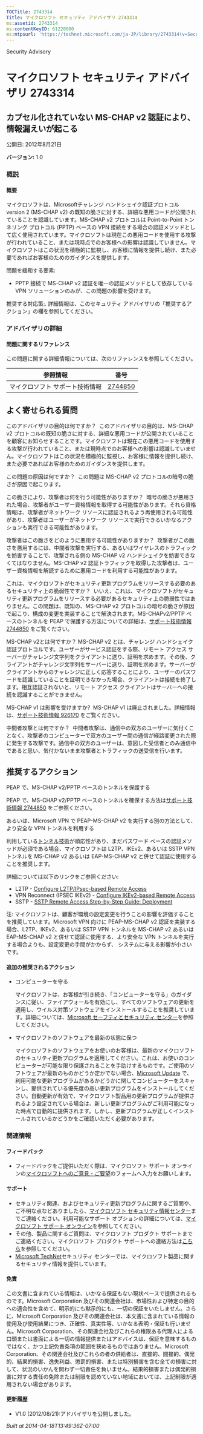 ```yaml
---
TOCTitle: 2743314
Title: マイクロソフト セキュリティ アドバイザリ 2743314
ms:assetid: 2743314
ms:contentKeyID: 61228000
ms:mtpsurl: 'https://technet.microsoft.com/ja-JP/library/2743314(v=Security.10)'
---
```


Security Advisory

マイクロソフト セキュリティ アドバイザリ 2743314
================================================

カプセル化されていない MS-CHAP v2 認証により、情報漏えいが起こる
----------------------------------------------------------------

公開日: 2012年8月21日

**バージョン:** 1.0

### 概説

#### 概要

マイクロソフトは、Microsoftチャレンジ ハンドシェイク認証プロトコル version 2 (MS-CHAP v2) の既知の脆さに対する、詳細な悪用コードが公開されていることを認識しています。MS-CHAP v2 プロトコルは Point-to-Point トンネリング プロトコル (PPTP) ベースの VPN 接続をする場合の認証メソッドとして広く使用されています。マイクロソフトは現在この悪用コードを使用する攻撃が行われていること、または現時点でのお客様への影響は認識していません。マイクロソフトはこの状況を積極的に監視し、お客様に情報を提供し続け、また必要であればお客様のためのガイダンスを提供します。

問題を緩和する要素:

-   PPTP 接続で MS-CHAP v2 認証を唯一の認証メソッドとして依存している VPN ソリューションのみが、この問題の影響を受けます。

推奨する対応策:. 詳細情報は、このセキュリティ アドバイザリの「推奨するアクション」の欄を参照してください。

### アドバイザリの詳細

#### 問題に関するリファレンス

この問題に関する詳細情報については、次のリファレンスを参照してください。

| 参照情報                        | 番号                                               |
|---------------------------------|----------------------------------------------------|
| マイクロソフト サポート技術情報 | [2744850](http://support.microsoft.com/kb/2744850) |

よく寄せられる質問
------------------

<span></span>
このアドバイザリの目的は何ですか？ 
このアドバイザリの目的は、MS-CHAP v2 プロトコルの既知の脆さに対する、詳細な悪用コードが公開されていることを顧客にお知らせすることです。マイクロソフトは現在この悪用コードを使用する攻撃が行われていること、または現時点でのお客様への影響は認識していません。マイクロソフトはこの状況を積極的に監視し、お客様に情報を提供し続け、また必要であればお客様のためのガイダンスを提供します。

この問題の原因は何ですか？ 
この問題は MS-CHAP v2 プロトコルの暗号の脆さが原因で起こります。

この脆さにより、攻撃者は何を行う可能性がありますか？ 
暗号の脆さが悪用された場合、攻撃者がユーザー資格情報を取得する可能性があります。それら資格情報は、攻撃者がネットワーク リソースに認証されるよう再使用される可能性があり、攻撃者はユーザーがネットワーク リソースで実行できるいかなるアクションも実行できる可能性があります。

攻撃者はこの脆さをどのように悪用する可能性がありますか？ 
攻撃者がこの脆さを悪用するには、中間者攻撃を実行する、あるいはワイヤレスのトラフィックを妨害することで、攻撃される側の MS-CHAP v2 ハンドシェイクを妨害できなくてはなりません。MS-CHAP v2 認証トラフィックを取得した攻撃者は、ユーザー資格情報を解読するために悪用コードを利用する可能性があります。

これは、マイクロソフトがセキュリティ更新プログラムをリリースする必要のあるセキュリティ上の脆弱性ですか？ 
いいえ、これは、マイクロソフトがセキュリティ更新プログラムをリリースする必要があるセキュリティ上の脆弱性ではありません。この問題は、既知の、MS-CHAP v2 プロトコルの暗号の脆さが原因で起こり、構成の変更を実装することで解決されます。MS-CHAPv2/PPTP ベースのトンネルを PEAP で保護する方法についての詳細は、[サポート技術情報 2744850](http://support.microsoft.com/kb/2744850) をご覧ください。

MS-CHAP v2とは何ですか？
MS-CHAP v2 とは、チャレンジ ハンドシェイク認証プロトコルです。ユーザーがサービス認証をする際、リモート アクセス サーバーがチャレンジ文字列をクライアントに送り、証明を求めます。その後、クライアントがチャレンジ文字列をサーバーに送り、証明を求めます。サーバーがクライアントからのチャレンジに正しく応答することにより、ユーザーのパスワードを認識していることを証明できなかった場合、クライアントは接続を終了します。相互認証されないと、リモート アクセス クライアントはサーバーへの接続を認識することができません。

MS-CHAP v1 は影響を受けますか? 
MS-CHAP v1 は廃止されました。詳細情報は、[サポート技術情報 926170](http://support.microsoft.com/kb/926170) をご覧ください。

中間者攻撃とは何ですか？ 
中間者攻撃は、通信中の双方のユーザーに気付くことなく、攻撃者のコンピューターで双方のユーザー間の通信が経路変更された際に発生する攻撃です。通信中の双方のユーザーは、意図した受信者とのみ通信中であると思い、気付かないまま攻撃者とトラフィックの送受信を行います。

推奨するアクション
------------------

<span></span>
PEAP で、MS-CHAP v2/PPTP ベースのトンネルを保護する

PEAP で、MS-CHAP v2/PPTP ベースのトンネルを確保する方法は[サポート技術情報 2744850](http://support.microsoft.com/kb/2744850) をご参照ください。

あるいは、Microsoft VPN で PEAP-MS-CHAP v2 を実行する別の方法として、より安全な VPN トンネルを利用する

利用している[トンネル技術](http://technet.microsoft.com/library/dd469817)が順応性があり、まだパスワード ベースの認証メソッドが必須である場合、マイクロソフトは L2TP、IKEv2、あるいは SSTP VPN トンネルを MS-CHAP v2 あるいは EAP-MS-CHAP v2 と併せて認証に使用することを推奨します。

詳細については以下のリンクをご参照ください:

-   L2TP - [Configure L2TP/IPsec-based Remote Access](http://technet.microsoft.com/library/ff687761)
-   VPN Reconnect (IPSEC IKEv2) - [Configure IKEv2-based Remote Access](http://technet.microsoft.com/library/ff687731)
-   SSTP - [SSTP Remote Access Step-by-Step Guide: Deployment](http://technet.microsoft.com/library/cc731352)

注: マイクロソフトは、顧客が環境の設定変更を行うことの影響を評価することを推奨しています。Microsoft VPN 向けに PEAP-MS-CHAP v2 認証を実装する場合、L2TP、IKEv2、あるいは SSTP VPN トンネルを MS-CHAP v2 あるいは EAP-MS-CHAP v2 と併せて認証に使用する、より安全な VPN トンネルを実行する場合よりも、設定変更の手間がかからず、 システムに与える影響が小さいです。

#### 追加の推奨されるアクション

-   コンピューターを守る

    マイクロソフトは、お客様が引き続き、「コンピューターを守る」のガイダンスに従い、ファイアウォールを有効にし、すべてのソフトウェアの更新を適用し、ウイルス対策ソフトウェアをインストールすることを推奨しています。詳細については、[Microsoft セーフティとセキュリティ センター](http://www.microsoft.com/ja-jp/security/default.aspx)を参照してください。

-   マイクロソフトのソフトウェアを最新の状態に保つ

    マイクロソフトのソフトウェアをお使いのお客様は、最新のマイクロソフトのセキュリティ更新プログラムを適用してください。これは、お使いのコンピューターが可能な限り保護されることを手助けするものです。ご使用のソフトウェアが最新のものかどうか定かでない場合、[Microsoft Update](http://go.microsoft.com/fwlink/?linkid=40747) で、利用可能な更新プログラムがあるかどうかに関してコンピューターをスキャンし、提供されている優先度の高い更新プログラムをインストールしてください。自動更新が有効で、マイクロソフト製品用の更新プログラムが提供されるよう設定されている場合は、新しい更新プログラムがご利用可能になった時点で自動的に提供されます。しかし、更新プログラムが正しくインストールされているかどうかをご確認いただく必要があります。

### 関連情報

#### フィードバック

-   フィードバックをご提供いただく際は、マイクロソフト サポート オンラインの[マイクロソフトへのご意見・ご要望](https://support.microsoft.com/common/survey.aspx?scid=sw;en;1257&showpage=1&ws=technet&sd=tech)のフォームへ入力をお願いします。

#### サポート

-   セキュリティ関連、およびセキュリティ更新プログラムに関するご質問や、ご不明な点などありましたら、[マイクロソフト セキュリティ情報センター](http://go.microsoft.com/fwlink/?linkid=21131)までご連絡ください。利用可能なサポート オプションの詳細については、[マイクロソフト サポート オンライン](http://support.microsoft.com/)を参照してください。
-   その他、製品に関するご質問は、マイクロソフト プロダクト サポートまでご連絡ください。マイクロソフト プロダクト サポートへの連絡方法は[こちら](http://go.microsoft.com/fwlink/?linkid=21155)を参照してください。
-   [Microsoft TechNet](http://go.microsoft.com/fwlink/?linkid=21132)セキュリティ センターでは、マイクロソフト製品に関するセキュリティ情報を提供しています。

#### 免責

この文書に含まれている情報は、いかなる保証もない現状ベースで提供されるものです。Microsoft Corporation 及びその関連会社は、市場性および特定の目的への適合性を含めて、明示的にも黙示的にも、一切の保証をいたしません。さらに、Microsoft Corporation 及びその関連会社は、本文書に含まれている情報の使用及び使用結果につき、正確性、真実性等、いかなる表明・保証も行いません。Microsoft Corporation、その関連会社及びこれらの権限ある代理人による口頭または書面による一切の情報提供またはアドバイスは、保証を意味するものではなく、かつ上記免責条項の範囲を狭めるものではありません。Microsoft Corporation、その関連会社及びこれらの者の供給者は、直接的、間接的、偶発的、結果的損害、逸失利益、懲罰的損害、または特別損害を含む全ての損害に対して、状況のいかんを問わず一切責任を負いません。結果的損害または偶発的損害に対する責任の免除または制限を認めていない地域においては、上記制限が適用されない場合があります。

#### 更新履歴

-   V1.0 (2012/08/21):アドバイザリを公開しました。

*Built at 2014-04-18T13:49:36Z-07:00*
